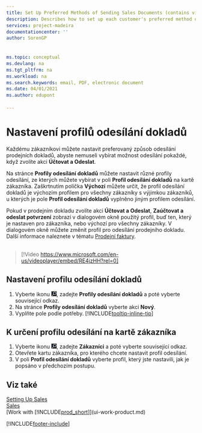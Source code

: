 ```yaml
---
title: Set Up Preferred Methods of Sending Sales Documents (contains video) | Microsoft Docs
description: Describes how to set up each customer's preferred method of sending sales documents, for example, email, PDF, electronic document, and so on.
services: project-madeira
documentationcenter: ''
author: SorenGP


ms.topic: conceptual
ms.devlang: na
ms.tgt_pltfrm: na
ms.workload: na
ms.search.keywords: email, PDF, electronic document
ms.date: 04/01/2021
ms.author: edupont

---
```

# Nastavení profilů odesílání dokladů
Každému zákazníkovi můžete nastavit preferovaný způsob odesílání prodejních dokladů, abyste nemuseli vybírat možnost odesílání pokaždé, když zvolíte akci **Účtovat a Odeslat**.

Na stránce **Profily odesílání dokladů** můžete nastavit různé profily odesílání, ze kterých můžete vybírat v poli **Profil odesílání dokladů** na kartě zákazníka. Zaškrtnutím políčka **Výchozí** můžete určit, že profil odesílání dokladů je výchozím profilem pro všechny zákazníky s výjimkou zákazníků, u kterých je pole **Profil odesílání dokladů** vyplněno jiným profilem odesílání.

Pokud v prodejním dokladu zvolíte akci **Účtovat a Odeslat**, **Zaúčtovat a odeslat potvrzení** zobrazí v dialogovém okně použitý profil, buď ten, který je nastaven pro zákazníka, nebo výchozí pro všechny zákazníky. V dialogovém okně můžete změnit profil pro odesílání prodejního dokladu. Další informace naleznete v tématu [Prodejní faktury](sales-how-invoice-sales.md).
<br><br>

> [!Video https://www.microsoft.com/en-us/videoplayer/embed/RE4jzHH?rel=0]

## Nastavení profilu odesílání dokladů
1. Vyberte ikonu  ![Žárovky, která otevře funkci Řekněte mi.](media/ui-search/search_small.png "Řekněte mi, co chcete udělat"), zadejte **Profily odesílání dokladů** a poté vyberte související odkaz.
2. Na stránce **Profily odesílání dokladů** vyberte akci **Nový**.
3. Vyplňte pole podle potřeby. [!INCLUDE[tooltip-inline-tip](includes/tooltip-inline-tip_md.md)]

## K určení profilu odesílání na kartě zákazníka
1. Vyberte ikonu ![Žárovky, která otevře funkci Řekněte mi.](media/ui-search/search_small.png "Řekněte mi, co chcete dělat"), zadejte **Zákazníci** a poté vyberte související odkaz.
2. Otevřete kartu zákazníka, pro kterého chcete nastavit profil odesílání.
3. V poli **Profil odesílání dokladů** vyberte profil, který jste nastavili, jak je popsáno v předchozím postupu.

## Viz také
[Setting Up Sales](sales-setup-sales.md)    
[Sales](sales-manage-sales.md)    
[Work with [!INCLUDE[prod_short](includes/prod_short.md)]](ui-work-product.md)


[!INCLUDE[footer-include](includes/footer-banner.md)]